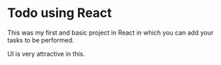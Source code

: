   # Todo using React

This was my first and basic project in React in which you can add your tasks to be performed.   

UI is very attractive in this.




 


  
    
 
  





 




 





 



 




 














 



















































































